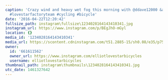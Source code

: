 ```yaml
---
caption: 'Crazy wind and heavy wet fog this morning with @ddave12000 &amp;amp; @theandyhudson
  #lovestarfactoryteam #cycling #bicycle'
date: '2016-04-22T12:20:42'
fullsize_path: instagram\fullsize\1234028164143410341.jpg
instagram_url: https://www.instagram.com/p/BEgJhO-mGyl
location: {}
media_id: '1234028164143410341'
media_url: https://scontent.cdninstagram.com/t51.2885-15/sh0.08/e35/p750x750/12940087_468200563378888_784869926_n.jpg?ig_cache_key=MTIzNDAyODE2NDE0MzQxMDM0MQ%3D%3D.2
owner:
  id: '661611562'
  owner_url: https://www.instagram.com/elliotlovestarbicycles
  username: elliotlovestarbicycles
thumbnail_path: instagram\thumbnails\1234028164143410341.jpg
utc_date: 1461327642
---
```

